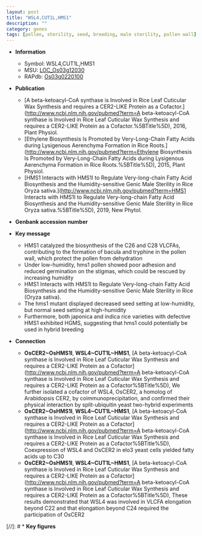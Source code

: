 ```yaml
---
layout: post
title: "WSL4,CUT1L,HMS1"
description: ""
category: genes
tags: [pollen, sterility, seed, breeding, male sterility, pollen wall]
---
```


* **Information**  
    + Symbol: WSL4,CUT1L,HMS1  
    + MSU: [LOC_Os03g12030](http://rice.uga.edu/cgi-bin/ORF_infopage.cgi?orf=LOC_Os03g12030)  
    + RAPdb: [Os03g0220100](https://rapdb.dna.affrc.go.jp/locus/?name=Os03g0220100)  

* **Publication**  
    + [A beta-ketoacyl-CoA synthase is Involved in Rice Leaf Cuticular Wax Synthesis and requires a CER2-LIKE Protein as a Cofactor.](http://www.ncbi.nlm.nih.gov/pubmed?term=A beta-ketoacyl-CoA synthase is Involved in Rice Leaf Cuticular Wax Synthesis and requires a CER2-LIKE Protein as a Cofactor.%5BTitle%5D), 2016, Plant Physiol.
    + [Ethylene Biosynthesis Is Promoted by Very-Long-Chain Fatty Acids during Lysigenous Aerenchyma Formation in Rice Roots.](http://www.ncbi.nlm.nih.gov/pubmed?term=Ethylene Biosynthesis Is Promoted by Very-Long-Chain Fatty Acids during Lysigenous Aerenchyma Formation in Rice Roots.%5BTitle%5D), 2015, Plant Physiol.
    + [HMS1 Interacts with HMS1I to Regulate Very-long-chain Fatty Acid Biosynthesis and the Humidity-sensitive Genic Male Sterility in Rice Oryza sativa.](http://www.ncbi.nlm.nih.gov/pubmed?term=HMS1 Interacts with HMS1I to Regulate Very-long-chain Fatty Acid Biosynthesis and the Humidity-sensitive Genic Male Sterility in Rice Oryza sativa.%5BTitle%5D), 2019, New Phytol.

* **Genbank accession number**  

* **Key message**  
    + HMS1 catalyzed the biosynthesis of the C26 and C28 VLCFAs, contributing to the formation of bacula and tryphine in the pollen wall, which protect the pollen from dehydration
    + Under low-humidity, hms1 pollen showed poor adhesion and reduced germination on the stigmas, which could be rescued by increasing humidity
    + HMS1 Interacts with HMS1I to Regulate Very-long-chain Fatty Acid Biosynthesis and the Humidity-sensitive Genic Male Sterility in Rice (Oryza sativa).
    + The hms1 mutant displayed decreased seed setting at low-humidity, but normal seed setting at high-humidity
    + Furthermore, both japonica and indica rice varieties with defective HMS1 exhibited HGMS, suggesting that hms1 could potentially be used in hybrid breeding

* **Connection**  
    + __OsCER2~OsHMS1I__, __WSL4~CUT1L~HMS1__, [A beta-ketoacyl-CoA synthase is Involved in Rice Leaf Cuticular Wax Synthesis and requires a CER2-LIKE Protein as a Cofactor](http://www.ncbi.nlm.nih.gov/pubmed?term=A beta-ketoacyl-CoA synthase is Involved in Rice Leaf Cuticular Wax Synthesis and requires a CER2-LIKE Protein as a Cofactor%5BTitle%5D), We further isolated a cofactor of WSL4, OsCER2, a homolog of Arabidopsis CER2, by coimmunoprecipitation, and confirmed their physical interaction by split-ubiquitin yeast two-hybrid experiments
    + __OsCER2~OsHMS1I__, __WSL4~CUT1L~HMS1__, [A beta-ketoacyl-CoA synthase is Involved in Rice Leaf Cuticular Wax Synthesis and requires a CER2-LIKE Protein as a Cofactor](http://www.ncbi.nlm.nih.gov/pubmed?term=A beta-ketoacyl-CoA synthase is Involved in Rice Leaf Cuticular Wax Synthesis and requires a CER2-LIKE Protein as a Cofactor%5BTitle%5D), Coexpression of WSL4 and OsCER2 in elo3 yeast cells yielded fatty acids up to C30
    + __OsCER2~OsHMS1I__, __WSL4~CUT1L~HMS1__, [A beta-ketoacyl-CoA synthase is Involved in Rice Leaf Cuticular Wax Synthesis and requires a CER2-LIKE Protein as a Cofactor](http://www.ncbi.nlm.nih.gov/pubmed?term=A beta-ketoacyl-CoA synthase is Involved in Rice Leaf Cuticular Wax Synthesis and requires a CER2-LIKE Protein as a Cofactor%5BTitle%5D), These results demonstrated that WSL4 was involved in VLCFA elongation beyond C22 and that elongation beyond C24 required the participation of OsCER2

[//]: # * **Key figures**  


